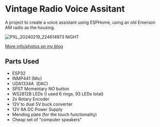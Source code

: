 # Vintage Radio Voice Assitant
A project to create a voice assistant using ESPHome, using an old Emerson AM radio as the housing.

![PXL_20240219_224614973 NIGHT](https://github.com/MetalOnes/Retro-Radio-Voice-Assitant/assets/28925077/d192386d-894e-434b-9f1e-d1b431048321)

[More info/photos on my blog](https://blog.evilrobot.space/projects/retro-radio-voice-assistant/)

## Parts Used
- ESP32
- INMP441 (Mic)
- UDA1334A  (DAC)
- SPST Momentary NO button
- WS2812B LEDs (I used 6 rings, 93 LEDs total)
- 2x Rotary Encoder
- 12V to dual 5V buck converter
- 12V 8A DC Power Supply
- Mending plate (for the touch functionality)
- Cheap set of "computer speakers"
